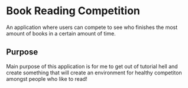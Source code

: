 # Book Reading Competition
An application where users can compete to see who finishes the most amount of books in a certain amount of time.

## Purpose
Main purpose of this application is for me to get out of tutorial hell and create something that will create an environment for healthy competiton amongst people who like to read!
